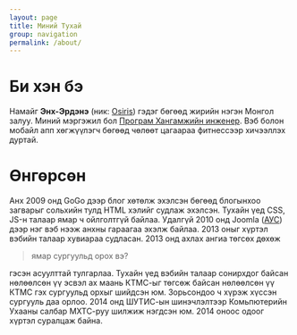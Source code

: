```yaml
---
layout: page
title: Миний Тухай
group: navigation
permalink: /about/
---
```

# Би хэн бэ
Намайг **Энх-Эрдэнэ** (ник: [Osiris](https://en.wikipedia.org/wiki/Osiris)) гэдэг бөгөөд жирийн нэгэн Монгол залуу. Миний мэргэжил бол [Програм Хангамжийн инженер](https://en.wikipedia.org/wiki/Software_engineer). Вэб болон мобайл апп хөгжүүлэгч бөгөөд чөлөөт цагаараа фитнессээр хичээллэх дуртай.

# Өнгөрсөн
Анх 2009 онд GoGo дээр блог хөтөлж эхэлсэн бөгөөд блогынхоо загварыг сольхийн тулд HTML хэлийг судлаж эхэлсэн. Тухайн үед CSS, JS-н талаар ямар ч ойлголтгүй байлаа. Удалгүй 2010 онд Joomla ([АУС](https://en.wikipedia.org/wiki/Content_management_system)) дээр нэг вэб нээж анхны гараагаа эхэлж байлаа. 2013 оныг хүртэл вэбийн талаар хувиараа судласан.
2013 онд ахлах ангиа төгсөх дөхөж 

> ямар сургуульд орох вэ? 

гэсэн асуулттай тулгарлаа. Тухайн үед вэбийн талаар сонирхдог байсан нөлөөлсөн үү эсвэл ах маань КТМС-ыг төгсөж байсан нөлөөлсөн үү КТМС гэх сургуульд орхыг шийдсэн юм. Зорьсондоо ч хүрэж хүссэн сургууль даа орлоо. 
2014 онд ШУТИС-ын шинэчлэлтээр Комьпютерийн Ухааны салбар МХТС-руу шилжиж нэгдсэн юм. 2014 оноос одоог хүртэл суралцаж байна.



